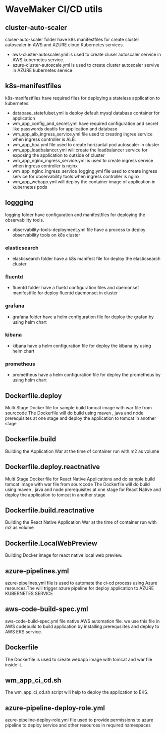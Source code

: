 # WaveMaker CI/CD utils

## cluster-auto-scaler

cluser-auto-scaler folder have k8s manifestfiles for create cluster autoscaler in AWS and AZURE cloud Kubernetes services.

- aws-cluster-autoscaler.yml is used to create cluser autoscaler service in AWS kubernetes service.
- azure-cluster-autoscale.yml is used to create cluster autoscaler servive in AZURE kubernetes service

## k8s-manifestfiles

k8s-manifestfiles have required files for deploying a stateless application to kubernetes.

- database_statefulset.yml is deploy default mysql database container for application  
- wm_app_config_and_secret.yml have required configuration and secret like passwords deatils for application and database
- wm_app_alb_ingress_service.yml file used to creating ingree service when ingress controller is ALB.
- wm_app_hpa.yml file used to create horizantal pod autoscaler in cluster
- wm_app_loadbalancer.yml will create the loadbalancer service for exposing the application to outside of cluster
- wm_app_nginx_ingress_service.yml is used to create ingress service when ingress controller is nginx
- wm_app_nginx_ingress_service_logging.yml file used to create ingress service for observability tools when ingress controller is nginx
- wm_app_webapp.yml will deploy the container image of application in kubernetes pods

## loggging

logging folder have configuration and manifestfiles for deploying the observability tools.

- observability-tools-deployment.yml file have a process to deploy observability tools on k8s cluster

### elasticsearch

- elasticsearch folder have a k8s manifest file for deploy the elasticsearch cluster

### fluentd

- fluentd folder have a fluetd configuration files and daemonset manifestfile for deploy fluentd daemonset in cluster

### grafana

- grafana folder have a helm configuration file for deploy the grafan by using helm chart

### kibana

- kibana have a helm configuration file for deploy the kibana by using helm chart

### prometheus

- prometheus have a helm configuration file for deploy the prometheus by using helm chart



## Dockerfile.deploy

Multi Stage Docker file for sample build tomcat image with war file from sourccode
The Dockerfile will do build using maven , java and node prerequisites at one stage and deploy the application to tomcat in another stage

## Dockerfile.build

Building the Application War at the time of container run with m2 as volume

## Dockerfile.deploy.reactnative

Multi Stage Docker file for React Native Applications and do sample build tomcat image with war file from sourccode
The Dockerfile will do build using maven , java and node prerequisites at one stage for React Native and deploy the application to tomcat in another stage

## Dockerfile.build.reactnative

Building the React Native Application War at the time of container run with m2 as volume

## Dockerfile.LocalWebPreview

Building Docker image for react native local web preview. 

## azure-pipelines.yml

azure-pipelines.yml file is used to automate the ci-cd process using Azure resources.The will trigger azure pipeline for deploy application to AZURE KUBERNETES SERVICE

## aws-code-build-spec.yml

aws-code-build-spec.yml file native AWS automation file. we use this file in AWS codebuild to build application by installing prerequsiites and deploy to AWS EKS service.

## Dockerfile

The Dockerfile is used to create webapp image with tomcat and war file inside it.

## wm_app_ci_cd.sh

The wm_app_ci_cd.sh script will help to deploy the application to EKS.

## azure-pipeline-deploy-role.yml

azure-pipeline-deploy-role.yml file used to provide permissions to azure pipeline to deploy service and other resources in required namespaces


